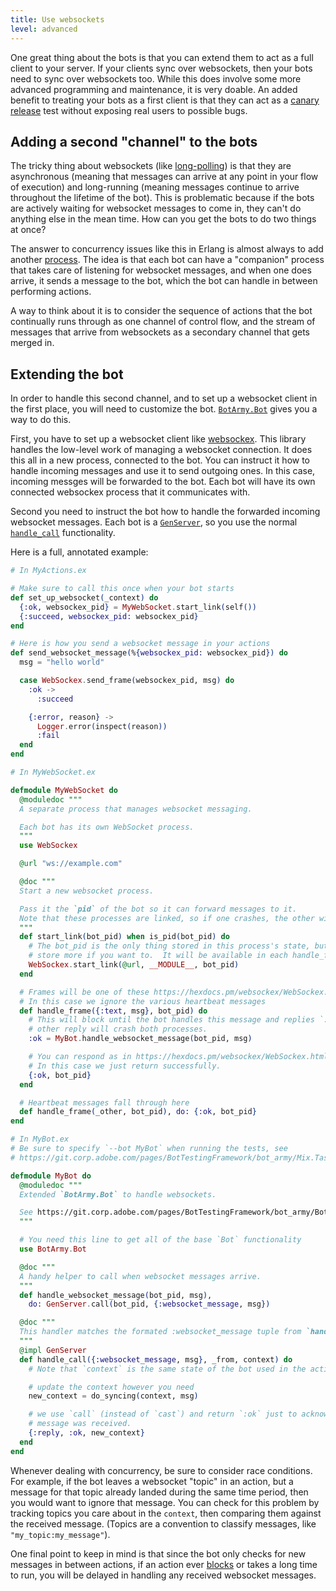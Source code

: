 ```yaml
---
title: Use websockets
level: advanced
---
```


One great thing about the bots is that you can extend them to act as a full client to
your server. If your clients sync over websockets, then your bots need to sync over
websockets too. While this does involve some more advanced programming and
maintenance, it is very doable. An added benefit to treating your bots as a first
client is that they can act as a [canary release] test without exposing real users to
possible bugs.

## Adding a second "channel" to the bots

The tricky thing about websockets (like [long-polling]) is that they are asynchronous
(meaning that messages can arrive at any point in your flow of execution) and
long-running (meaning messages continue to arrive throughout the lifetime of the
bot). This is problematic because if the bots are actively waiting for websocket
messages to come in, they can't do anything else in the mean time. How can you get
the bots to do two things at once?

The answer to concurrency issues like this in Erlang is almost always to add another
[process]. The idea is that each bot can have a "companion" process that takes care
of listening for websocket messages, and when one does arrive, it sends a message to
the bot, which the bot can handle in between performing actions.

A way to think about it is to consider the sequence of actions that the bot
continually runs through as one channel of control flow, and the stream of messages
that arrive from websockets as a secondary channel that gets merged in.

## Extending the bot

In order to handle this second channel, and to set up a websocket client in the first
place, you will need to customize the bot. [`BotArmy.Bot`] gives you a way to do
this.

First, you have to set up a websocket client like [websockex]. This library handles
the low-level work of managing a websocket connection. It does this all in a new
process, connected to the bot. You can instruct it how to handle incoming messages
and use it to send outgoing ones. In this case, incoming messges will be forwarded to
the bot. Each bot will have its own connected websockex process that it communicates
with.

Second you need to instruct the bot how to handle the forwarded incoming websocket
messages. Each bot is a [`GenServer`], so you use the normal [`handle_call`]
functionality.

Here is a full, annotated example:

```elixir
# In MyActions.ex

# Make sure to call this once when your bot starts
def set_up_websocket(_context) do
  {:ok, websockex_pid} = MyWebSocket.start_link(self())
  {:succeed, websockex_pid: websockex_pid}
end

# Here is how you send a websocket message in your actions
def send_websocket_message(%{websockex_pid: websockex_pid}) do
  msg = "hello world"

  case WebSockex.send_frame(websockex_pid, msg) do
    :ok ->
      :succeed

    {:error, reason} ->
      Logger.error(inspect(reason))
      :fail
  end
end

# In MyWebSocket.ex

defmodule MyWebSocket do
  @moduledoc """
  A separate process that manages websocket messaging.

  Each bot has its own WebSocket process.
  """
  use WebSockex

  @url "ws://example.com"

  @doc """
  Start a new websocket process.

  Pass it the `pid` of the bot so it can forward messages to it.
  Note that these processes are linked, so if one crashes, the other will die too.
  """
  def start_link(bot_pid) when is_pid(bot_pid) do
    # The bot_pid is the only thing stored in this process's state, but you could
    # store more if you want to.  It will be available in each handle_frame function.
    WebSockex.start_link(@url, __MODULE__, bot_pid)
  end

  # Frames will be one of these https://hexdocs.pm/websockex/WebSockex.html#t:frame/0
  # In this case we ignore the various heartbeat messages
  def handle_frame({:text, msg}, bot_pid) do
    # This will block until the bot handles this message and replies `:ok`.  Any
    # other reply will crash both processes.
    :ok = MyBot.handle_websocket_message(bot_pid, msg)

    # You can respond as in https://hexdocs.pm/websockex/WebSockex.html#c:handle_frame/2
    # In this case we just return successfully.
    {:ok, bot_pid}
  end

  # Heartbeat messages fall through here
  def handle_frame(_other, bot_pid), do: {:ok, bot_pid}
end

# In MyBot.ex
# Be sure to specify `--bot MyBot` when running the tests, see
# https://git.corp.adobe.com/pages/BotTestingFramework/bot_army/Mix.Tasks.Bots.LoadTest.html#content

defmodule MyBot do
  @moduledoc """
  Extended `BotArmy.Bot` to handle websockets.

  See https://git.corp.adobe.com/pages/BotTestingFramework/bot_army/BotArmy.Bot.html#module-extending-the-bot
  """

  # You need this line to get all of the base `Bot` functionality
  use BotArmy.Bot

  @doc """
  A handy helper to call when websocket messages arrive.
  """
  def handle_websocket_message(bot_pid, msg),
    do: GenServer.call(bot_pid, {:websocket_message, msg})

  @doc """
  This handler matches the formated :websocket_message tuple from `handle_websocket_message`.
  """
  @impl GenServer
  def handle_call({:websocket_message, msg}, _from, context) do
    # Note that `context` is the same state of the bot used in the actions.

    # update the context however you need
    new_context = do_syncing(context, msg)

    # we use `call` (instead of `cast`) and return `:ok` just to acknowledge the
    # message was received.
    {:reply, :ok, new_context}
  end
end
```

Whenever dealing with concurrency, be sure to consider race conditions. For example,
if the bot leaves a websocket "topic" in an action, but a message for that topic
already landed during the same time period, then you would want to ignore that
message. You can check for this problem by tracking topics you care about in the
`context`, then comparing them against the received message. (Topics are a convention
to classify messages, like `"my_topic:my_message"`).

One final point to keep in mind is that since the bot only checks for new messages in
between actions, if an action ever [blocks] or takes a long time to run, you will be
delayed in handling any received websocket messages.

[canary release]: https://martinfowler.com/bliki/CanaryRelease.html
[long-polling]: ../use-long-polling/
[process]: https://elixir-lang.org/getting-started/processes.html
[`botarmy.bot`]: https://git.corp.adobe.com/pages/BotTestingFramework/bot_army/BotArmy.Bot.html#module-extending-the-bot
[websockex]: https://hexdocs.pm/websockex/readme.html
[`genserver`]: https://hexdocs.pm/elixir/GenServer.html
[`handle_call`]: https://hexdocs.pm/elixir/GenServer.html#c:handle_call/3
[blocks]: ../wait-for-async-results/
